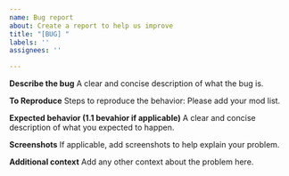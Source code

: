 ```yaml
---
name: Bug report
about: Create a report to help us improve
title: "[BUG] "
labels: ''
assignees: ''

---
```


**Describe the bug**
A clear and concise description of what the bug is.

**To Reproduce**
Steps to reproduce the behavior:
Please add your mod list.

**Expected behavior (1.1 bevahior if applicable)**
A clear and concise description of what you expected to happen.

**Screenshots**
If applicable, add screenshots to help explain your problem.

**Additional context**
Add any other context about the problem here.
